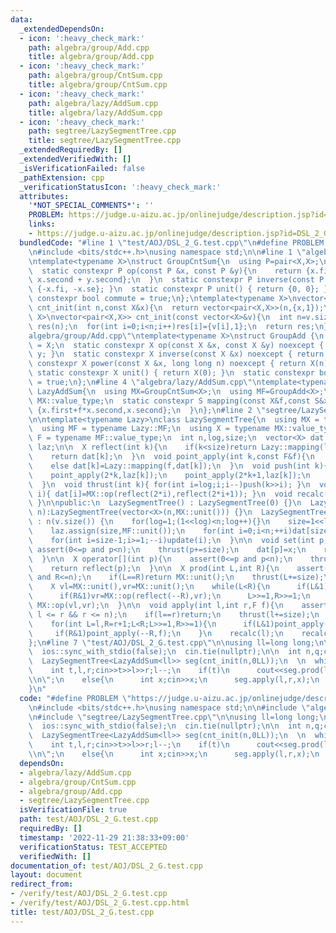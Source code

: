 ```yaml
---
data:
  _extendedDependsOn:
  - icon: ':heavy_check_mark:'
    path: algebra/group/Add.cpp
    title: algebra/group/Add.cpp
  - icon: ':heavy_check_mark:'
    path: algebra/group/CntSum.cpp
    title: algebra/group/CntSum.cpp
  - icon: ':heavy_check_mark:'
    path: algebra/lazy/AddSum.cpp
    title: algebra/lazy/AddSum.cpp
  - icon: ':heavy_check_mark:'
    path: segtree/LazySegmentTree.cpp
    title: segtree/LazySegmentTree.cpp
  _extendedRequiredBy: []
  _extendedVerifiedWith: []
  _isVerificationFailed: false
  _pathExtension: cpp
  _verificationStatusIcon: ':heavy_check_mark:'
  attributes:
    '*NOT_SPECIAL_COMMENTS*': ''
    PROBLEM: https://judge.u-aizu.ac.jp/onlinejudge/description.jsp?id=DSL_2_G
    links:
    - https://judge.u-aizu.ac.jp/onlinejudge/description.jsp?id=DSL_2_G
  bundledCode: "#line 1 \"test/AOJ/DSL_2_G.test.cpp\"\n#define PROBLEM \"https://judge.u-aizu.ac.jp/onlinejudge/description.jsp?id=DSL_2_G\"\
    \n#include <bits/stdc++.h>\nusing namespace std;\n\n#line 1 \"algebra/group/CntSum.cpp\"\
    \ntemplate<typename X>\nstruct GroupCntSum{\n  using P=pair<X,X>;\n  using value_type=P;\n\
    \  static constexpr P op(const P &x, const P &y){\n    return {x.first + y.first,\
    \ x.second + y.second};\n  }\n  static constexpr P inverse(const P &x){ return\
    \ {-x.fi, -x.se}; }\n  static constexpr P unit() { return {0, 0}; }\n  static\
    \ constexpr bool commute = true;\n};\ntemplate<typename X>\nvector<pair<X,X>>\
    \ cnt_init(int n,const X&x){\n  return vector<pair<X,X>>(n,{x,1});\n}\ntemplate<typename\
    \ X>\nvector<pair<X,X>> cnt_init(const vector<X>&v){\n  int n=v.size();\n  vector<pair<X,X>>\
    \ res(n);\n  for(int i=0;i<n;i++)res[i]={v[i],1};\n  return res;\n}\n#line 2 \"\
    algebra/group/Add.cpp\"\ntemplate<typename X>\nstruct GroupAdd {\n  using value_type\
    \ = X;\n  static constexpr X op(const X &x, const X &y) noexcept { return x +\
    \ y; }\n  static constexpr X inverse(const X &x) noexcept { return -x; }\n  static\
    \ constexpr X power(const X &x, long long n) noexcept { return X(n) * x; }\n \
    \ static constexpr X unit() { return X(0); }\n  static constexpr bool commute\
    \ = true;\n};\n#line 4 \"algebra/lazy/AddSum.cpp\"\ntemplate<typename X>\nstruct\
    \ LazyAddSum{\n  using MX=GroupCntSum<X>;\n  using MF=GroupAdd<X>;\n  using S=typename\
    \ MX::value_type;\n  static constexpr S mapping(const X&f,const S&x){\n    return\
    \ {x.first+f*x.second,x.second};\n  }\n};\n#line 2 \"segtree/LazySegmentTree.cpp\"\
    \n\ntemplate<typename Lazy>\nclass LazySegmentTree{\n  using MX = typename Lazy::MX;\n\
    \  using MF = typename Lazy::MF;\n  using X = typename MX::value_type;\n  using\
    \ F = typename MF::value_type;\n  int n,log,size;\n  vector<X> dat;\n  vector<F>\
    \ laz;\n\n  X reflect(int k){\n    if(k<size)return Lazy::mapping(laz[k],dat[k]);\n\
    \    return dat[k];\n  }\n  void point_apply(int k,const F&f){\n    if(k<size)laz[k]=MF::op(f,laz[k]);\n\
    \    else dat[k]=Lazy::mapping(f,dat[k]);\n  }\n  void push(int k){\n    dat[k]=reflect(k);\n\
    \    point_apply(2*k,laz[k]);\n    point_apply(2*k+1,laz[k]);\n    laz[k]=MF::unit();\n\
    \  }\n  void thrust(int k){ for(int i=log;i;i--)push(k>>i); }\n  void update(int\
    \ i){ dat[i]=MX::op(reflect(2*i),reflect(2*i+1)); }\n  void recalc(int k){ while(k>>=1)update(k);\
    \ }\n\npublic:\n  LazySegmentTree() : LazySegmentTree(0) {}\n  LazySegmentTree(int\
    \ n):LazySegmentTree(vector<X>(n,MX::unit())) {}\n  LazySegmentTree(const vector<X>&v)\
    \ : n(v.size()) {\n    for(log=1;(1<<log)<n;log++){}\n    size=1<<log;\n    dat.assign(size<<1,MX::unit());\n\
    \    laz.assign(size,MF::unit());\n    for(int i=0;i<n;++i)dat[size+i]=v[i];\n\
    \    for(int i=size-1;i>=1;--i)update(i);\n  }\n\n  void set(int p,X x){\n   \
    \ assert(0<=p and p<n);\n    thrust(p+=size);\n    dat[p]=x;\n    recalc(p);\n\
    \  }\n\n  X operator[](int p){\n    assert(0<=p and p<n);\n    thrust(p+=size);\n\
    \    return reflect(p);\n  }\n\n  X prod(int L,int R){\n    assert(0<=L and L<=R\
    \ and R<=n);\n    if(L==R)return MX::unit();\n    thrust(L+=size);\n    thrust((R+=size-1)++);\n\
    \    X vl=MX::unit(),vr=MX::unit();\n    while(L<R){\n      if(L&1)vl=MX::op(vl,reflect(L++));\n\
    \      if(R&1)vr=MX::op(reflect(--R),vr);\n      L>>=1,R>>=1;\n    }\n    return\
    \ MX::op(vl,vr);\n  }\n\n  void apply(int l,int r,F f){\n    assert(0 <= l &&\
    \ l <= r && r <= n);\n    if(l==r)return;\n    thrust(l+=size);\n    thrust(r+=size-1);\n\
    \    for(int L=l,R=r+1;L<R;L>>=1,R>>=1){\n      if(L&1)point_apply(L++,f);\n \
    \     if(R&1)point_apply(--R,f);\n    }\n    recalc(l);\n    recalc(r);\n  }\n\
    };\n#line 7 \"test/AOJ/DSL_2_G.test.cpp\"\n\nusing ll=long long;\n\nint main(){\n\
    \  ios::sync_with_stdio(false);\n  cin.tie(nullptr);\n\n  int n,q;cin>>n>>q;\n\
    \  LazySegmentTree<LazyAddSum<ll>> seg(cnt_init(n,0LL));\n  \n  while(q--){\n\
    \    int t,l,r;cin>>t>>l>>r;l--;\n    if(t)\n      cout<<seg.prod(l,r).first<<\"\
    \\n\";\n    else{\n      int x;cin>>x;\n      seg.apply(l,r,x);\n    }\n  }\n\
    }\n"
  code: "#define PROBLEM \"https://judge.u-aizu.ac.jp/onlinejudge/description.jsp?id=DSL_2_G\"\
    \n#include <bits/stdc++.h>\nusing namespace std;\n\n#include \"algebra/lazy/AddSum.cpp\"\
    \n#include \"segtree/LazySegmentTree.cpp\"\n\nusing ll=long long;\n\nint main(){\n\
    \  ios::sync_with_stdio(false);\n  cin.tie(nullptr);\n\n  int n,q;cin>>n>>q;\n\
    \  LazySegmentTree<LazyAddSum<ll>> seg(cnt_init(n,0LL));\n  \n  while(q--){\n\
    \    int t,l,r;cin>>t>>l>>r;l--;\n    if(t)\n      cout<<seg.prod(l,r).first<<\"\
    \\n\";\n    else{\n      int x;cin>>x;\n      seg.apply(l,r,x);\n    }\n  }\n}"
  dependsOn:
  - algebra/lazy/AddSum.cpp
  - algebra/group/CntSum.cpp
  - algebra/group/Add.cpp
  - segtree/LazySegmentTree.cpp
  isVerificationFile: true
  path: test/AOJ/DSL_2_G.test.cpp
  requiredBy: []
  timestamp: '2022-11-29 21:38:33+09:00'
  verificationStatus: TEST_ACCEPTED
  verifiedWith: []
documentation_of: test/AOJ/DSL_2_G.test.cpp
layout: document
redirect_from:
- /verify/test/AOJ/DSL_2_G.test.cpp
- /verify/test/AOJ/DSL_2_G.test.cpp.html
title: test/AOJ/DSL_2_G.test.cpp
---
```

